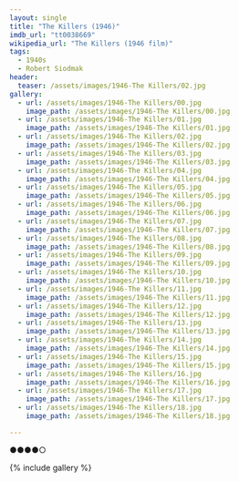 ```yaml
---
layout: single
title: "The Killers (1946)"
imdb_url: "tt0038669"
wikipedia_url: "The Killers (1946 film)"
tags:
  - 1940s 
  - Robert Siodmak
header:
  teaser: /assets/images/1946-The Killers/02.jpg
gallery:
  - url: /assets/images/1946-The Killers/00.jpg
    image_path: /assets/images/1946-The Killers/00.jpg  
  - url: /assets/images/1946-The Killers/01.jpg
    image_path: /assets/images/1946-The Killers/01.jpg
  - url: /assets/images/1946-The Killers/02.jpg
    image_path: /assets/images/1946-The Killers/02.jpg
  - url: /assets/images/1946-The Killers/03.jpg
    image_path: /assets/images/1946-The Killers/03.jpg
  - url: /assets/images/1946-The Killers/04.jpg
    image_path: /assets/images/1946-The Killers/04.jpg
  - url: /assets/images/1946-The Killers/05.jpg
    image_path: /assets/images/1946-The Killers/05.jpg
  - url: /assets/images/1946-The Killers/06.jpg
    image_path: /assets/images/1946-The Killers/06.jpg
  - url: /assets/images/1946-The Killers/07.jpg
    image_path: /assets/images/1946-The Killers/07.jpg
  - url: /assets/images/1946-The Killers/08.jpg
    image_path: /assets/images/1946-The Killers/08.jpg
  - url: /assets/images/1946-The Killers/09.jpg
    image_path: /assets/images/1946-The Killers/09.jpg
  - url: /assets/images/1946-The Killers/10.jpg
    image_path: /assets/images/1946-The Killers/10.jpg
  - url: /assets/images/1946-The Killers/11.jpg
    image_path: /assets/images/1946-The Killers/11.jpg
  - url: /assets/images/1946-The Killers/12.jpg
    image_path: /assets/images/1946-The Killers/12.jpg
  - url: /assets/images/1946-The Killers/13.jpg
    image_path: /assets/images/1946-The Killers/13.jpg
  - url: /assets/images/1946-The Killers/14.jpg
    image_path: /assets/images/1946-The Killers/14.jpg
  - url: /assets/images/1946-The Killers/15.jpg
    image_path: /assets/images/1946-The Killers/15.jpg
  - url: /assets/images/1946-The Killers/16.jpg
    image_path: /assets/images/1946-The Killers/16.jpg
  - url: /assets/images/1946-The Killers/17.jpg
    image_path: /assets/images/1946-The Killers/17.jpg
  - url: /assets/images/1946-The Killers/18.jpg
    image_path: /assets/images/1946-The Killers/18.jpg

---
```

●●●●○

{% include gallery %}
